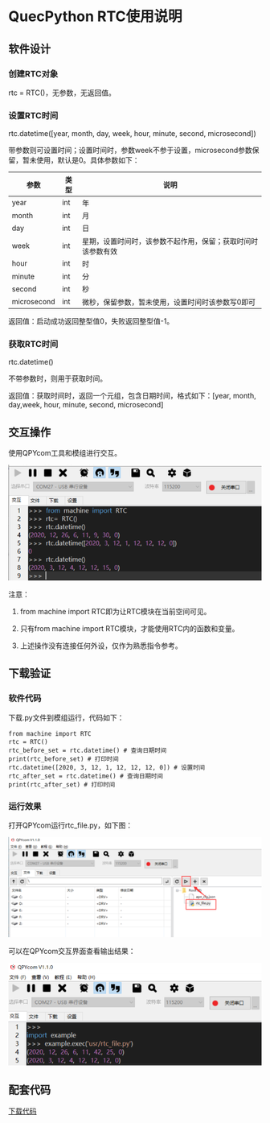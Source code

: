 # QuecPython  RTC使用说明

## 软件设计

### 创建RTC对象

rtc = RTC()，无参数，无返回值。

### 设置RTC时间

rtc.datetime([year, month, day, week, hour, minute, second, microsecond])

带参数则可设置时间；设置时间时，参数week不参于设置，microsecond参数保留，暂未使用，默认是0。具体参数如下：

| 参数        | 类型 | 说明                                                         |
|-------------|------|--------------------------------------------------------------|
| year        | int  | 年                                                           |
| month       | int  | 月                                                           |
| day         | int  | 日                                                           |
| week        | int  | 星期，设置时间时，该参数不起作用，保留；获取时间时该参数有效 |
| hour        | int  | 时                                                           |
| minute      | int  | 分                                                           |
| second      | int  | 秒                                                           |
| microsecond | int  | 微秒，保留参数，暂未使用，设置时间时该参数写0即可            |

返回值：启动成功返回整型值0，失败返回整型值-1。

### 获取RTC时间

rtc.datetime()

不带参数时，则用于获取时间。

返回值：获取时间时，返回一个元组，包含日期时间，格式如下：[year, month, day,week, hour, minute, second, microsecond]

## 交互操作

使用QPYcom工具和模组进行交互。

![](media/f2a690aaeb6e47658a02fc03ab7eedc1.png)

注意：

1.  from machine import RTC即为让RTC模块在当前空间可见。

2.  只有from machine import RTC模块，才能使用RTC内的函数和变量。

3.  上述操作没有连接任何外设，仅作为熟悉指令参考。

## 下载验证

### 软件代码

下载.py文件到模组运行，代码如下：

```
from machine import RTC 
rtc = RTC() 
rtc_before_set = rtc.datetime() # 查询日期时间  
print(rtc_before_set) # 打印时间 
rtc.datetime([2020, 3, 12, 1, 12, 12, 12, 0]) # 设置时间 
rtc_after_set = rtc.datetime() # 查询日期时间  
print(rtc_after_set) # 打印时间 
```

### 运行效果

打开QPYcom运行rtc\_file.py，如下图：

![](media/933970b3720e7ebda87f77e2669bee7d.png)

可以在QPYcom交互界面查看输出结果：

![](media/29423f9b58431c5881424d7510039b96.png)

## 配套代码

<!-- * [下载代码](code/rtc_file.py) -->
 <a href="zh-cn/QuecPythonSub/code/rtc_file.py" target="_blank">下载代码</a>